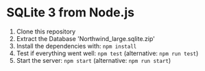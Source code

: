 # SQLite 3 from Node.js

1. Clone this repository
2. Extract the Database 'Northwind_large.sqlite.zip'
3. Install the dependencies with: ```npm install```
4. Test if everything went well: ```npm test``` (alternative: ```npm run test```)
5. Start the server: ```npm start``` (alternative: ```npm run start```)